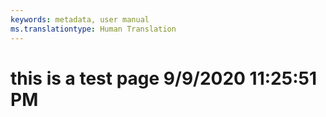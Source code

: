 ```yaml
---
keywords: metadata, user manual
ms.translationtype: Human Translation
---
```

# this is a test page 9/9/2020 11:25:51 PM